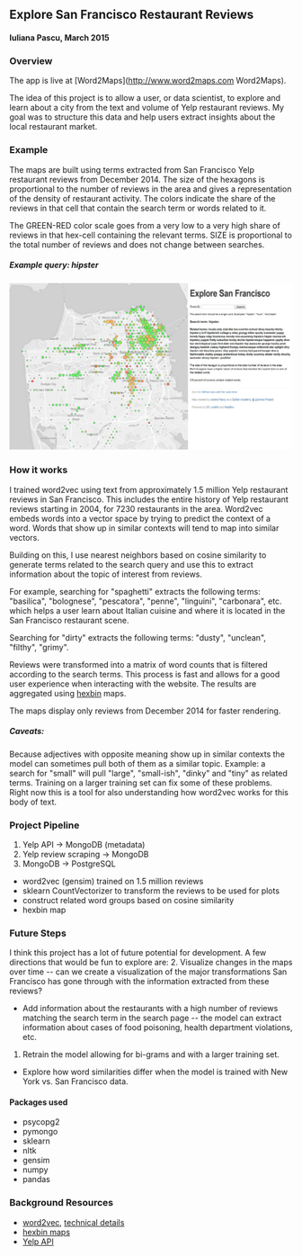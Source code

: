 ## Explore San Francisco Restaurant Reviews

#### Iuliana Pascu, March 2015

### Overview

The app is live at [Word2Maps](http://www.word2maps.com Word2Maps).  

The idea of this project is to allow a user, or data scientist, to explore and learn about a city from the text and volume of Yelp restaurant reviews. My goal was to structure this data and help users extract insights about the local restaurant market.

### Example

The maps are built using terms extracted from San Francisco Yelp restaurant reviews from December 2014. The size of the hexagons is proportional to the number of reviews in the area and gives a representation of the density of restaurant activity. The colors indicate the share of the reviews in that cell that contain the search term or words related to it.

The GREEN-RED color scale goes from a very low to a very high share of reviews in that hex-cell containing the relevant terms.
SIZE is proportional to the total number of reviews and does not change between searches.

##### Example query: hipster
![Alt text](/examples/hipster.jpg)


### How it works

I trained word2vec using text from approximately 1.5 million Yelp restaurant reviews in San Francisco. This includes the entire history of Yelp restaurant reviews starting in 2004, for 7230 restaurants in the area. Word2vec embeds words into a vector space by trying to predict the context of a word. Words that show up in similar contexts will tend to map into similar vectors.

Building on this, I use nearest neighbors based on cosine similarity to generate terms related to the search query and use this to extract information about the topic of interest from reviews.

For example, searching for "spaghetti" extracts the following terms: "basilica", "bolognese", "pescatora", "penne", "linguini", "carbonara", etc. which helps a user learn about Italian cuisine and where it is located in the San Francisco restaurant scene.

Searching for "dirty" extracts the following terms: "dusty", "unclean", "filthy", "grimy".

Reviews were transformed into a matrix of word counts that is filtered according to the search terms. This process is fast and allows for a good user experience when interacting with the website. The results are aggregated using [hexbin](http://www.delimited.io/blog/2013/12/1/hexbins-with-d3-and-leaflet-maps) maps.

The maps display only reviews from December 2014 for faster rendering.

##### Caveats:  
Because adjectives with opposite meaning show up in similar contexts the model can sometimes pull both of them as a similar topic. Example: a search for "small" will pull "large", "small-ish", "dinky" and "tiny" as related terms. Training on a larger training set can fix some of these problems. Right now this is a tool for also understanding how word2vec works for this body of text.

### Project Pipeline
1. Yelp API -> MongoDB (metadata)  
2. Yelp review scraping -> MongoDB
3. MongoDB -> PostgreSQL
- word2vec (gensim) trained on 1.5 million reviews
- sklearn CountVectorizer to transform the reviews to be used for plots
- construct related word groups based on cosine similarity
- hexbin map

### Future Steps
I think this project has a lot of future potential for development. A few directions that would be fun to explore are:
2. Visualize changes in the maps over time -- can we create a visualization of the major transformations San Francisco has gone through with the information extracted from these reviews?
- Add information about the restaurants with a high number of reviews matching the search term in the search page -- the model can extract information about cases of food poisoning, health department violations, etc.
1. Retrain the model allowing for bi-grams and with a larger training set.
- Explore how word similarities differ when the model is trained with New York vs. San Francisco data.

#### Packages used
- psycopg2
- pymongo
- sklearn
- nltk
- gensim
- numpy
- pandas

### Background Resources
- [word2vec](https://code.google.com/p/word2vec/), [technical details](https://docs.google.com/file/d/0B7XkCwpI5KDYRWRnd1RzWXQ2TWc/edit)
- [hexbin maps](http://www.delimited.io/blog/2013/12/1/hexbins-with-d3-and-leaflet-maps)
- [Yelp API](https://www.yelp.com/developers/documentation)
